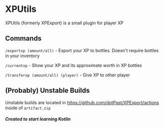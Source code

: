 # XPUtils
XPUtils (formerly XPExport) is a small plugin for player XP

## Commands
`/exportxp (amount/all)` - Export your XP to bottles. Doesn't require bottles in your inventory

`/currentxp` - Show your XP and its approximate worth in XP bottles

`/transferxp (amount/all) (player)` -  Give XP to other player

## (Probably) Unstable Builds
Unstable builds are located in https://github.com/dotPast/XPExport/actions inside of `artifact.zip`

##### Created to start learning Kotlin
